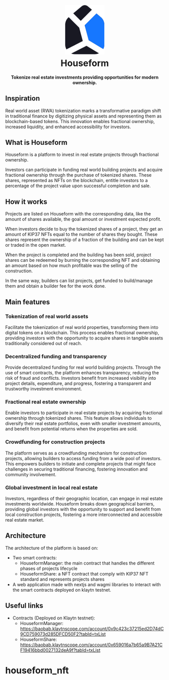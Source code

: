 <div align="center">
  <img height="156" src="./public/houseform-icon.png" />

  <h1 style="margin-top:8px;">Houseform</h1>

  <p>
    <strong>Tokenize real estate investments providing opportunities for modern ownership.</strong>
  </p>
</div>

## Inspiration

Real world asset (RWA) tokenization marks a transformative paradigm shift in traditional finance by digitizing physical assets and representing them as blockchain-based tokens. This innovation enables fractional ownership, increased liquidity, and enhanced accessibility for investors.

## What is Houseform

Houseform is a platform to invest in real estate projects through fractional ownership.

Investors can participate in funding real world building projects and acquire fractional ownership through the purchase of tokenized shares. These shares, represented as NFTs on the blockchain, entitle investors to a percentage of the project value upon successful completion and sale.

## How it works

Projects are listed on Houseform with the corresponding data, like the amount of shares available, the goal amount or investment expected profit.

When investors decide to buy the tokenized shares of a project, they get an amount of KIP37 NFTs equal to the number of shares they bought. These shares represent the ownership of a fraction of the building and can be kept or traded in the open market.

When the project is completed and the building has been sold, project shares can be redeemed by burning the corresponding NFT and obtaining an amount based on how much profitable was the selling of the construction.

In the same way, builders can list projects, get funded to build/manage them and obtain a builder fee for the work done.

## Main features

### Tokenization of real world assets

Facilitate the tokenization of real world properties, transforming them into digital tokens on a blockchain. This process enables fractional ownership, providing investors with the opportunity to acquire shares in tangible assets traditionally considered out of reach.

### Decentralized funding and transparency

Provide decentralized funding for real world building projects. Through the use of smart contracts, the platform enhances transparency, reducing the risk of fraud and conflicts. Investors benefit from increased visibility into project details, expenditure, and progress, fostering a transparent and trustworthy investment environment.

### Fractional real estate ownership

Enable investors to participate in real estate projects by acquiring fractional ownership through tokenized shares. This feature allows individuals to diversify their real estate portfolios, even with smaller investment amounts, and benefit from potential returns when the properties are sold.

### Crowdfunding for construction projects

The platform serves as a crowdfunding mechanism for construction projects, allowing builders to access funding from a wide pool of investors. This empowers builders to initiate and complete projects that might face challenges in securing traditional financing, fostering innovation and community involvement.

### Global investment in local real estate

Investors, regardless of their geographic location, can engage in real estate investments worldwide. Houseform breaks down geographical barriers, providing global investors with the opportunity to support and benefit from local construction projects, fostering a more interconnected and accessible real estate market.

## Architecture

The architecture of the platform is based on:

- Two smart contracts:
  - HouseformManager: the main contract that handles the different phases of projects lifecycle
  - HouseformShare: a NFT contract that comply with KIP37 NFT standard and represents projects shares
- A web application made with nextjs and wagmi libraries to interact with the smart contracts deployed on klaytn testnet.

## Useful links

- Contracts (Deployed on Klaytn testnet):
  - HouseformManager: https://baobab.klaytnscope.com/account/0x9c423c37215ed2D74dC9CD759073d285DFCD50F2?tabId=txList
  - HouseformShare: https://baobab.klaytnscope.com/account/0x659016a7b65a9B7A21CF19416bbd0027132deA9f?tabId=txList
# houseform_nft
